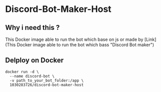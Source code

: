 # Discord-Bot-Maker-Host

## Why i need this ?

This Docker image able to run the bot which base on js or made by [Link](This Docker image able to run the bot which bass "Discord Bot maker")

## Delploy on Docker
```
docker run -d \
  --name discord-bot \
  -v path_to_your_bot_folder:/app \
  1030283726/discord-bot-maker-host
```
  

